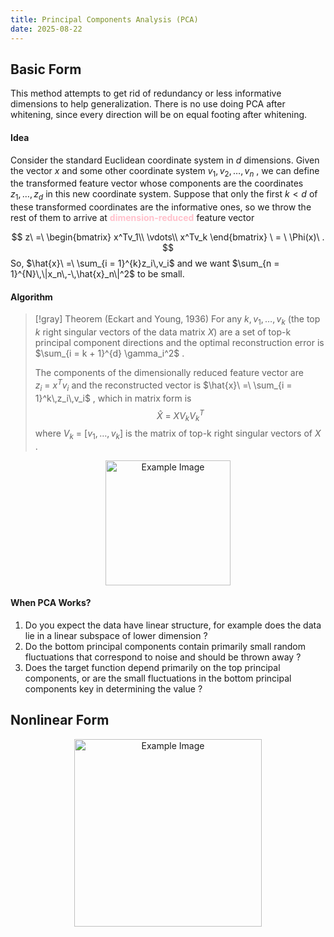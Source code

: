 ```yaml
---
title: Principal Components Analysis (PCA)
date: 2025-08-22
---
```

## Basic Form
This method attempts to get rid of redundancy or less informative dimensions to help generalization.
<span class = 'lime'>There is no use doing PCA after whitening, since every direction will be on equal footing after whitening.</span>

#### Idea
Consider the standard Euclidean coordinate system in $d$ dimensions. Given the vector $x$ and some other coordinate system $v_1,\,v_2,\,\dots,\,v_n$ , we can define the transformed feature vector whose components are the coordinates $z_1,\,\dots,\,z_d$ in this new coordinate system. 
Suppose that only the first $k < d$ of these transformed coordinates are the informative ones, so we throw the rest of them to arrive at <span style="color:pink; font-weight:bold;">dimension-reduced</span> feature vector

$$
z\ =\ \begin{bmatrix}
x^Tv_1\\
\vdots\\
x^Tv_k
\end{bmatrix}
\ = \ \Phi(x)\ .
$$
So, $\hat{x}\ =\ \sum_{i = 1}^{k}z_i\,v_i$  and we want $\sum_{n = 1}^{N}\,\|x_n\,-\,\hat{x}_n\|^2$ to be small.

#### Algorithm

> [!gray] Theorem (Eckart and Young, 1936)
> For any $k,\,v_1,\,\dots,\,v_k$ (the top $k$ right singular vectors of the data matrix $X$) are a set of top-k principal component directions and the optimal reconstruction error is $\sum_{i = k + 1}^{d} \gamma_i^2$ .
> 
> The components of the dimensionally reduced feature vector are $z_i\ =\ x^T v_i$ and the reconstructed vector is $\hat{x}\ =\ \sum_{i = 1}^k\,z_i\,v_i$ , which in matrix form is
> $$\hat{X}\ =\ XV_kV_k^T$$
> where $V_k\ =\ [v_1,\,\dots,\,v_k]$ is the matrix of top-k right singular vectors of $X$ .

<div style="text-align:center;">
<img src="https://i.imgur.com/SCWWDjH.jpeg" alt="Example Image" style="height: 200px;">
</div>

#### When PCA Works?
1. Do you expect the data have linear structure, for example does the data lie in a linear subspace of lower dimension ?
2. Do the bottom principal components contain primarily small random fluctuations that correspond to noise and should be thrown away ?
3. Does the target function depend primarily on the top principal components, or are the small fluctuations in the bottom principal components key in determining the value ?

## Nonlinear Form
<div style="text-align:center;">
<img src="https://i.imgur.com/XpgxrS0.jpeg" alt="Example Image" style="height: 300px;">
</div>

